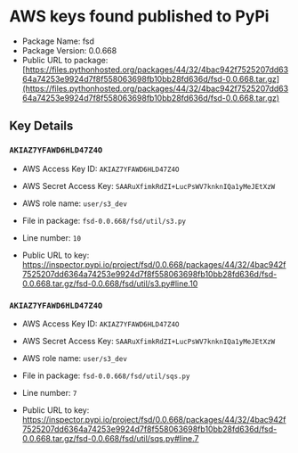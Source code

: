 # AWS keys found published to PyPi

* Package Name: fsd
* Package Version: 0.0.668
* Public URL to package: [https://files.pythonhosted.org/packages/44/32/4bac942f7525207dd6364a74253e9924d7f8f558063698fb10bb28fd636d/fsd-0.0.668.tar.gz](https://files.pythonhosted.org/packages/44/32/4bac942f7525207dd6364a74253e9924d7f8f558063698fb10bb28fd636d/fsd-0.0.668.tar.gz)

## Key Details

### `AKIAZ7YFAWD6HLD47Z4O`

* AWS Access Key ID: `AKIAZ7YFAWD6HLD47Z4O`
* AWS Secret Access Key: `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` 
* AWS role name: `user/s3_dev`
* File in package: `fsd-0.0.668/fsd/util/s3.py`
* Line number: `10`

* Public URL to key: https://inspector.pypi.io/project/fsd/0.0.668/packages/44/32/4bac942f7525207dd6364a74253e9924d7f8f558063698fb10bb28fd636d/fsd-0.0.668.tar.gz/fsd-0.0.668/fsd/util/s3.py#line.10



### `AKIAZ7YFAWD6HLD47Z4O`

* AWS Access Key ID: `AKIAZ7YFAWD6HLD47Z4O`
* AWS Secret Access Key: `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` 
* AWS role name: `user/s3_dev`
* File in package: `fsd-0.0.668/fsd/util/sqs.py`
* Line number: `7`

* Public URL to key: https://inspector.pypi.io/project/fsd/0.0.668/packages/44/32/4bac942f7525207dd6364a74253e9924d7f8f558063698fb10bb28fd636d/fsd-0.0.668.tar.gz/fsd-0.0.668/fsd/util/sqs.py#line.7


